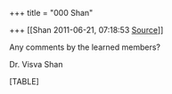 +++
title = "000 Shan"

+++
[[Shan	2011-06-21, 07:18:53 [Source](https://groups.google.com/g/samskrita/c/rVDQ4j4TST8)]]



Any comments by the learned members?



Dr. Visva Shan  







[TABLE]

  

  

  

  

  

  

  

